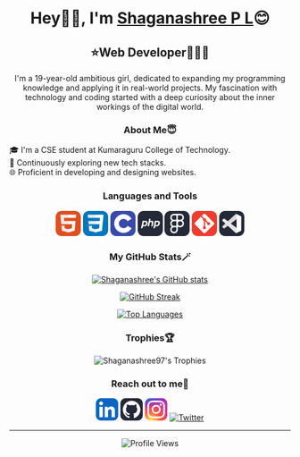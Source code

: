 <div align="center">

# Hey👋🏻, I'm [Shaganashree P L](https://github.com/Shaganashree97)😊
  
## ⭐Web Developer👩🏻‍💻

I'm a 19-year-old ambitious girl, dedicated to expanding my programming knowledge and applying it in real-world projects. My fascination with technology and coding started with a deep curiosity about the inner workings of the digital world.

### About Me😇
<div align="left">
 🎓 I'm a CSE student at Kumaraguru College of Technology. <br>
 🚀 Continuously exploring new tech stacks. <br>
 🌐 Proficient in developing and designing websites.
</div>

### Languages and Tools
 
 <img src="https://raw.githubusercontent.com/tandpfun/skill-icons/main/icons/HTML.svg" width="45"/>
 <img src="https://raw.githubusercontent.com/tandpfun/skill-icons/main/icons/CSS.svg" width="45"/>
 
 <img src="https://raw.githubusercontent.com/tandpfun/skill-icons/main/icons/C.svg" width="45"/>
 <img src="https://raw.githubusercontent.com/tandpfun/skill-icons/main/icons/PHP-Dark.svg" width="45"/>
 
 <img src="https://raw.githubusercontent.com/tandpfun/skill-icons/main/icons/Figma-Dark.svg" width="45"/>
 
 <img src="https://raw.githubusercontent.com/tandpfun/skill-icons/main/icons/Git.svg" width="45"/>
 
 <img src="https://raw.githubusercontent.com/tandpfun/skill-icons/main/icons/VSCode-Dark.svg" width="45"/>

<div>

### My GitHub Stats🪄

<a href="http://www.github.com/Shaganashree97" style="font-align:center"><img src="https://github-readme-stats.vercel.app/api?username=Shaganashree97&show=prs_merged,prs_merged_percentage&hide=&count_private=true&title_color=bf11aa&text_color=9e9ede&icon_color=5757cf&theme=transparent&border_color=bf11aa&show_icons=true" alt="Shaganashree's GitHub stats" /></a>

<a href="http://www.github.com/Shaganashree97"><img src="https://github-readme-streak-stats.herokuapp.com/?user=Shaganashree97&stroke=bf11aa&theme=transparent&ring=bf11aa&fire=bf11aa&currStreakNum=5757cf&currStreakLabel=b599de&sideNums=5757cf&sideLabels=b599de&dates=b0de99&border=bf11aa" alt="GitHub Streak" /></a>

<a href="http://www.github.com/Shaganashree97"><img src="https://github-readme-stats.vercel.app/api/top-langs/?username=Shaganashree97&langs_count=5&title_color=bf11aa&text_color=9e9ede&show_icons=true&icon_color=5757cf&theme=transparent&border_color=bf11aa&locale=en&sideNums=5757cf&custom_title=Top%20Languages" alt="Top Languages" style="max-width: 600px;" /></a>

</div>

### Trophies🏆
  ![Shaganashree97's Trophies](https://github-profile-trophy.vercel.app/?username=Shaganashree97&rank=-B&column=-1&no-frame=false&margin-w=10)

### Reach out to me💌
<a href="https://www.linkedin.com/in/shaganashree-pl/" target="_blank" rel="noreferrer"><img src="https://raw.githubusercontent.com/tandpfun/skill-icons/main/icons/LinkedIn.svg" width="40" height="40" alt="LinkedIn" /></a>
<a href="https://github.com/Shaganashree97/" target="_blank" rel="noreferrer"><img src="https://raw.githubusercontent.com/tandpfun/skill-icons/main/icons/Github-Dark.svg" width="40" height="40" alt="GitHub" /></a>
<a href="https://www.instagram.com/_shag_ana_97_.pl._/" target="_blank" rel="noreferrer"><img src="https://raw.githubusercontent.com/tandpfun/skill-icons/main/icons/Instagram.svg" width="40" height="40" alt="Instagram" /></a>
<a href="https://x.com/LavanyaShagana/" target="_blank" rel="noreferrer"><img src="https://raw.githubusercontent.com/danielcranney/profileme-dev/main/public/icons/socials/twitter-dark.svg" width="38" height="38" alt="Twitter" /></a>
<!--
<a href="https://stackoverflow.com/users/22988628/shaganashree-p-l" target="_blank" rel="noreferrer"><img src="https://raw.githubusercontent.com/tandpfun/skill-icons/main/icons/StackOverflow-Dark.svg" width="40" height="40"  alt="StackOverflow" /></a>
-->

---

<img src="https://komarev.com/ghpvc/?username=Shaganashree97&color=bf11aa" alt="Profile Views" />

</div>


<!--
**Shaganashree97/Shaganashree97** is a ✨ _special_ ✨ repository because its `README.md` (this file) appears on your GitHub profile.

Here are some ideas to get you started:

- 🔭 I’m currently working on ...
- 🌱 I’m currently learning ...
- 👯 I’m looking to collaborate on ...
- 🤔 I’m looking for help with ...
- 💬 Ask me about ...
- 📫 How to reach me: ...
- 😄 Pronouns: ...
- ⚡ Fun fact: ...
-->
